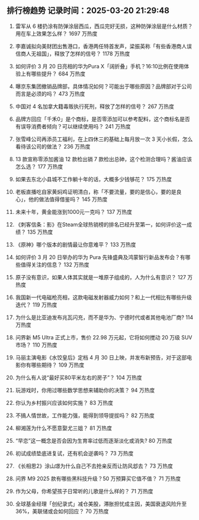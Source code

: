 
## 排行榜趋势 记录时间：2025-03-20 21:29:48
  
  1. 雷军从 6 楼扔涂有防弹涂层西瓜，西瓜完好无损，这种防弹涂层是什么材质？用在车上效果怎么样？ 1697 万热度
    
  2. 李嘉诚拟向美财团出售港口，香港两任特首发声，梁振英称「有些香港商人误信商人无祖国」，释放了怎样的信号？ 1178 万热度
    
  3. 如何评价 3 月 20 日亮相的华为Pura X「阔折叠」手机？16:10比例在使用体验上有哪些提升？ 684 万热度
    
  4. 曝京东集团撤销品牌部，具体情况如何？可能出于哪些原因？品牌部对于公司而言是必须的吗？ 473 万热度
    
  5. 中国对 4 名加拿大籍毒贩执行死刑，释放了怎样的信号？ 267 万热度
    
  6. 品牌方回应「千禾0」是个商标，是否零添加可以参考配料，这个商标名是否有误导消费者倾向？可以继续使用吗？ 241 万热度
    
  7. 张雪峰公司再添员工福利，在上四休三的基础上每月放一次 3 天小长假，怎么看待该公司的做法？ 236 万热度
    
  8. 13 款宣称零添加酱油 12 款检出镉 7 款检出总砷，这个检测合理吗？酱油应该怎么选？ 177 万热度
    
  9. 如果去东北小县城不工作躺十年的话，大概多少钱够花？ 175 万热度
    
  10. 老板直播吃自家黄焖鸡证明清白，称「不要流量，要的是信心，要的是良心」，他的做法值得借鉴吗？ 145 万热度
    
  11. 未来十年，黄金能涨到1000元一克吗？ 137 万热度
    
  12. 《刺客信条：影》在Steam全球热销榜的排名已经升至第一，如何评价这一成绩？ 135 万热度
    
  13. 《原神》哪个版本的剧情最让你意难平？ 133 万热度
    
  14. 如何评价 3 月 20 日举办的华为 Pura 先锋盛典及鸿蒙智行新品发布会？有哪些值得关注的信息？ 132 万热度
    
  15. 原子没有意识，如果人体其实就是一堆原子组成的，人为什么有意识？ 127 万热度
    
  16. 我国新一代电磁枪亮相，这款电磁发射器威力如何？和上一代相比有哪些升级迭代？ 119 万热度
    
  17. 为什么是比亚迪发布兆瓦闪充，而不是华为、宁德时代或者其他电池厂商? 114 万热度
    
  18. 问界新 M5 Ultra 正式上市，售价 22.98 万元起，它将如何搅动 20 万级 SUV 市场？ 110 万热度
    
  19. 马丽主演电影《水饺皇后》定档 4 月 30 日上映，并发布新预告，对于这部电影你有哪些期待？ 109 万热度
    
  20. 为什么有人说“最好买80平米左右的房子”？ 104 万热度
    
  21. 玩游戏时，你用过哪些数学思想来辅助你的决策？ 94 万热度
    
  22. 你认为乡村振兴应该如何实施？ 83 万热度
    
  23. 不搞人情世故，工作能力强，能得到领导提拔吗？ 82 万热度
    
  24. 柳湘莲为什么不愿意娶尤三姐？ 81 万热度
    
  25. “早恋”这一概念是否会因为生育率过低而逐渐淡化或消失? 80 万热度
    
  26. 初试成绩垫底进复试，还有机会逆袭吗？ 73 万热度
    
  27. 《长相思2》涂山璟为什么自己不去抢亲反而让防风邶去？ 73 万热度
    
  28. 问界 M9 2025 款有哪些黑科技升级？50 万预算买它值不值？ 71 万热度
    
  29. 作为父母，你希望孩子日常听的儿歌是什么样的？ 71 万热度
    
  30. 全球基金经理「创纪录式」减仓美股，滞胀担忧成主因，美国衰退风险升至 36%，美联储或会如何回应？ 70 万热度
    